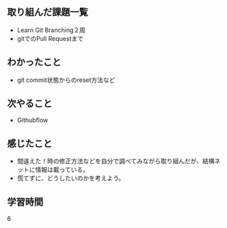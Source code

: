 ## 取り組んだ課題一覧
- Learn Git Branching２周
- gitでのPull Requestまで
## わかったこと
- git commit状態からのreset方法など
## 次やること
- Githubflow
## 感じたこと
- 間違えた！時の修正方法などを自分で調べてみながら取り組んだが、結構ネットに情報は載っている。
- 慌てずに、どうしたいのかを考えよう。
## 学習時間
6